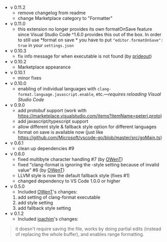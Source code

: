 * v 0.11.2
  * remove changelog from readme
  * change Marketplace category to "Formatter"
* v 0.11.0
  * this extension no longer provides its own formatOnSave feature since Visual Studio Code ^1.6.0 provides this out of the box. In order to still use *format on save  * you have to put ```"editor.formatOnSave": true``` in your ```settings.json```
* v 0.10.3
  * fix info message for when executable is not found (by [prideout](https://github.com/prideout))
* v 0.10.2
  * Marketplace appearance
* v 0.10.1
  * minor fixes
* v 0.10.0
  * enabling of individual languages with ```clang-format.language.javascript.enable```, etc.*—requires reloading Visual Studio Code*
* v 0.9.0
  * add protobuf support (work with https://marketplace.visualstudio.com/items?itemName=peterj.proto)
  * add javascript/typescript support
  * allow different style & fallback style option for different languages
  * format on save is available now (just like https://github.com/Microsoft/vscode-go/blob/master/src/goMain.ts)
* v 0.6.1
  * clean up dependencies #9
* v 0.6.0
  * fixed multibyte character handling #7 (by [OWenT](https://github.com/owt5008137))
  * fixed "clang-format is ignoring the -style setting because of invalid value" #6 (by [OWenT](https://github.com/owt5008137))
  * LLVM style is now the default fallback style (fixes #1)
  * changed dependency to VS Code 1.0.0 or higher
* v 0.5.0
  * Included [OWenT](https://github.com/owt5008137)'s changes:
  1. add setting of clang-format executable
  2. add style setting
  3. add fallback style setting
* v 0.1.2
  * Included [ioachim](https://github.com/ioachim/)'s changes:
> it doesn't require saving the file, works by doing partial edits (instead of replacing the whole buffer), and enables range formatting.
